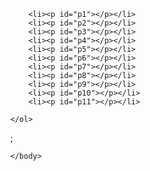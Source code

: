 <!Doctype html>
<html>
<head>
   <script src="script.js"></script>       

</head>
        
<body>
    <ol>
    
        <li><p id="p1"></p></li>
        <li><p id="p2"></p></li>
        <li><p id="p3"></p></li>
        <li><p id="p4"></p></li>
        <li><p id="p5"></p></li>
        <li><p id="p6"></p></li>
        <li><p id="p7"></p></li>
        <li><p id="p8"></p></li>
        <li><p id="p9"></p></li>
        <li><p id="p10"></p></li>
        <li><p id="p11"></p></li>
    
    </ol>
<script>

    
    document.getElementById("p1").innerHTML = squaredNumber();
    document.getElementById("p2").innerHTML = HalfNumber();
    document.getElementById("p3").innerHTML = percentOF();
     document.getElementById("p4").innerHTML = areaOfCircle();
     document.getElementById("p5").innerHTML = runAll();
     document.getElementById("p6").innerHTML = FortuneTeller();
     document.getElementById("p7").innerHTML = AgeCaluclator();
     document.getElementById("p8").innerHTML = LifeTimeSupply();
     document.getElementById("p9").innerHTML = Geometrizer();
     document.getElementById("p10").innerHTML = celciusToFe();
     document.getElementById("p11").innerHTML = fahtocelsius();
           </script>;
    
    </body>




</html>